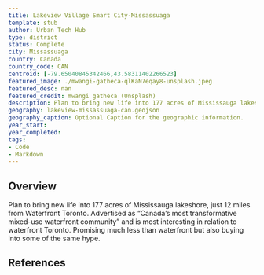 ```yaml
---
title: Lakeview Village Smart City-Missassuaga
template: stub
author: Urban Tech Hub
type: district
status: Complete
city: Missassuaga
country: Canada
country_code: CAN
centroid: [-79.65040845342466,43.58311402266523]
featured_image: ./mwangi-gatheca-qlKaN7eqay8-unsplash.jpeg
featured_desc: nan
featured_credit: mwangi gatheca (Unsplash)
description: Plan to bring new life into 177 acres of Mississauga lakeshore, just 12 miles from Waterfront Toronto. Advertised as “Canada’s most transformative mixed-use waterfront community” and is most interesting in relation to waterfront Toronto. Promising much less than waterfront but also buying into some of the same hype.
geography: lakeview-missassuaga-can.geojson
geography_caption: Optional Caption for the geographic information.
year_start:
year_completed:
tags:
- Code
- Markdown
---
```


## Overview

Plan to bring new life into 177 acres of Mississauga lakeshore, just 12 miles from Waterfront Toronto. Advertised as “Canada’s most transformative mixed-use waterfront community” and is most interesting in relation to waterfront Toronto. Promising much less than waterfront but also buying into some of the same hype.

## References

